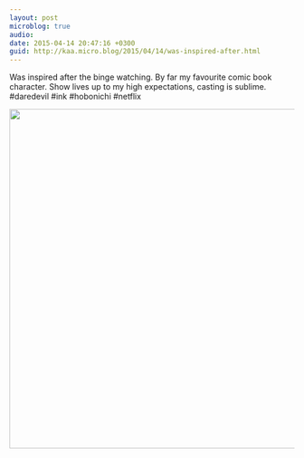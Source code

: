 ```yaml
---
layout: post
microblog: true
audio: 
date: 2015-04-14 20:47:16 +0300
guid: http://kaa.micro.blog/2015/04/14/was-inspired-after.html
---
```

Was inspired after the binge watching. By far my favourite comic book character. Show lives up to my high expectations, casting is sublime. #daredevil #ink #hobonichi #netflix

<img src="http://www.kaa.bz/uploads/2018/9fe690dfc2.jpg" width="600" height="600" />
